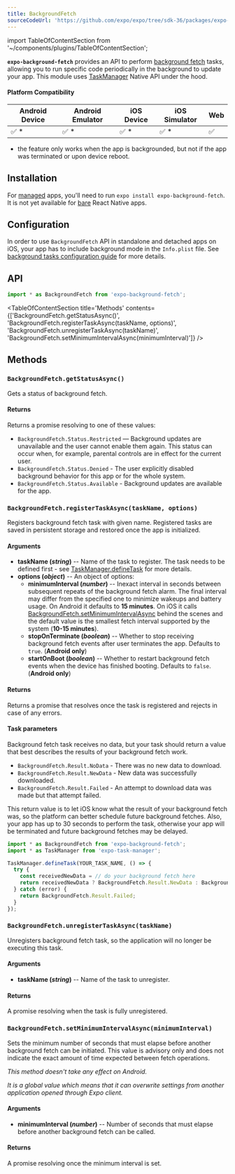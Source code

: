 ```yaml
---
title: BackgroundFetch
sourceCodeUrl: 'https://github.com/expo/expo/tree/sdk-36/packages/expo-background-fetch'
---
```


import TableOfContentSection from '~/components/plugins/TableOfContentSection';

**`expo-background-fetch`** provides an API to perform [background fetch](https://developer.apple.com/documentation/uikit/core_app/managing_your_app_s_life_cycle/preparing_your_app_to_run_in_the_background/updating_your_app_with_background_app_refresh) tasks, allowing you to run specific code periodically in the background to update your app. This module uses [TaskManager](../task-manager) Native API under the hood.

#### Platform Compatibility

| Android Device | Android Emulator | iOS Device | iOS Simulator | Web |
| -------------- | ---------------- | ---------- | ------------- | --- |
| ✅ *           | ✅ *             | ✅ *       | ✅ *          | ✅  |

* the feature only works when the app is backgrounded, but not if the app was terminated or upon device reboot.

## Installation

For [managed](../../introduction/managed-vs-bare/#managed-workflow) apps, you'll need to run `expo install expo-background-fetch`. It is not yet available for [bare](../../introduction/managed-vs-bare/#bare-workflow) React Native apps.

## Configuration

In order to use `BackgroundFetch` API in standalone and detached apps on iOS, your app has to include background mode in the `Info.plist` file. See [background tasks configuration guide](../task-manager#configuration-for-standalone-apps) for more details.

## API

```js
import * as BackgroundFetch from 'expo-background-fetch';
```

<TableOfContentSection title='Methods' contents={['BackgroundFetch.getStatusAsync()', 'BackgroundFetch.registerTaskAsync(taskName, options)', 'BackgroundFetch.unregisterTaskAsync(taskName)', 'BackgroundFetch.setMinimumIntervalAsync(minimumInterval)']} />

## Methods

### `BackgroundFetch.getStatusAsync()`

Gets a status of background fetch.

#### Returns

Returns a promise resolving to one of these values:

- `BackgroundFetch.Status.Restricted` — Background updates are unavailable and the user cannot enable them again. This status can occur when, for example, parental controls are in effect for the current user.
- `BackgroundFetch.Status.Denied` - The user explicitly disabled background behavior for this app or for the whole system.
- `BackgroundFetch.Status.Available` - Background updates are available for the app.

### `BackgroundFetch.registerTaskAsync(taskName, options)`

Registers background fetch task with given name. Registered tasks are saved in persistent storage and restored once the app is initialized.

#### Arguments

- **taskName (_string_)** -- Name of the task to register. The task needs to be defined first - see [TaskManager.defineTask](../task-manager#taskmanagerdefinetasktaskname-task) for more details.
- **options (_object_)** -- An object of options:
  - **minimumInterval (_number_)** -- Inexact interval in seconds between subsequent repeats of the background fetch alarm. The final interval may differ from the specified one to minimize wakeups and battery usage.
    On Android it defaults to **15 minutes**. On iOS it calls [BackgroundFetch.setMinimumIntervalAsync](#backgroundfetchsetminimumintervalasyncminimuminterval) behind the scenes and the default value is the smallest fetch interval supported by the system (**10-15 minutes**).
  - **stopOnTerminate (_boolean_)** -- Whether to stop receiving background fetch events after user terminates the app. Defaults to `true`. (**Android only**)
  - **startOnBoot (_boolean_)** -- Whether to restart background fetch events when the device has finished booting. Defaults to `false`. (**Android only**)

#### Returns

Returns a promise that resolves once the task is registered and rejects in case of any errors.

#### Task parameters

Background fetch task receives no data, but your task should return a value that best describes the results of your background fetch work.

- `BackgroundFetch.Result.NoData` - There was no new data to download.
- `BackgroundFetch.Result.NewData` - New data was successfully downloaded.
- `BackgroundFetch.Result.Failed` - An attempt to download data was made but that attempt failed.

This return value is to let iOS know what the result of your background fetch was, so the platform can better schedule future background fetches. Also, your app has up to 30 seconds to perform the task, otherwise your app will be terminated and future background fetches may be delayed.

```javascript
import * as BackgroundFetch from 'expo-background-fetch';
import * as TaskManager from 'expo-task-manager';

TaskManager.defineTask(YOUR_TASK_NAME, () => {
  try {
    const receivedNewData = // do your background fetch here
    return receivedNewData ? BackgroundFetch.Result.NewData : BackgroundFetch.Result.NoData;
  } catch (error) {
    return BackgroundFetch.Result.Failed;
  }
});
```

### `BackgroundFetch.unregisterTaskAsync(taskName)`

Unregisters background fetch task, so the application will no longer be executing this task.

#### Arguments

- **taskName (_string_)** -- Name of the task to unregister.

#### Returns

A promise resolving when the task is fully unregistered.

### `BackgroundFetch.setMinimumIntervalAsync(minimumInterval)`

Sets the minimum number of seconds that must elapse before another background fetch can be initiated. This value is advisory only and does not indicate the exact amount of time expected between fetch operations.

_This method doesn't take any effect on Android._

_It is a global value which means that it can overwrite settings from another application opened through Expo client._

#### Arguments

- **minimumInterval (_number_)** -- Number of seconds that must elapse before another background fetch can be called.

#### Returns

A promise resolving once the minimum interval is set.
